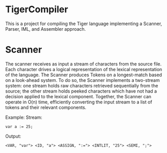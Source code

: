 # TigerCompiler
This is a project for compiling the Tiger language implementing a Scanner, Parser, IML, and Assembler approach. 

# Scanner
The scanner receives as input a stream of characters from the source file. Each character drives a logical representation of the lexical representation of the language. The Scanner produces Tokens on a longest-match based on a look-ahead system. To do so, the Scanner implements a two-stream system: one stream holds raw characters retrieved sequentially from the source; the other stream holds peeked characters which have not had a decision applied to the lexical component. Together, the Scanner can operate in O(n) time, efficiently converting the input stream to a list of tokens and their relevant components.

Example:
Stream:
```
var a := 25;
```
Output: 
```
<VAR, "var"> <ID, "a"> <ASSIGN, ":="> <INTLIT, "25"> <SEMI, ";">
```
